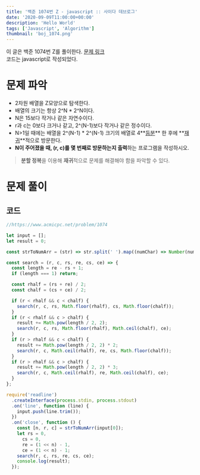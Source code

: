 ```yaml
---
title: '백준 1074번 Z - javascript :: 사이다 데브로그'
date: '2020-09-09T11:00:00+00:00'
description: 'Hello World'
tags: ['Javascript', 'Algorithm']
thumbnail: 'boj_1074.png'
---
```


이 글은 백준 1074번 Z를 풀이한다. [문제 링크](https://www.acmicpc.net/problem/1074)<br>
코드는 javascript로 작성되었다.

# 문제 파악

- 2차원 배열을 Z모양으로 탐색한다.
- 배열의 크기는 항상 2^N \* 2^N이다.
- N은 15보다 작거나 같은 자연수이다.
- r과 c는 0보다 크거나 같고, 2^(N-1)보다 작거나 같은 정수이다.
- N>1일 때에는 배열을 2^(N-1) \* 2^(N-1) 크기의 배열로 4**<u>등분</u>** 한 후에 **<u>재귀</u>**적으로 방문한다.
- **N이 주어졌을 때, (r, c)를 몇 번째로 방문하는지 출력**하는 프로그램을 작성하시오.

> **분할 정복**을 이용해 **재귀**적으로 문제를 해결해야 함을 파악할 수 있다.

# 문제 풀이

## 코드

```javascript
//https://www.acmicpc.net/problem/1074

let input = [];
let result = 0;

const strToNumArr = (str) => str.split(' ').map((numChar) => Number(numChar));

const search = (r, c, rs, re, cs, ce) => {
  const length = re - rs + 1;
  if (length === 1) return;

  const rhalf = (rs + re) / 2;
  const chalf = (cs + ce) / 2;

  if (r < rhalf && c < chalf) {
    search(r, c, rs, Math.floor(rhalf), cs, Math.floor(chalf));
  }
  if (r < rhalf && c > chalf) {
    result += Math.pow(length / 2, 2);
    search(r, c, rs, Math.floor(rhalf), Math.ceil(chalf), ce);
  }
  if (r > rhalf && c < chalf) {
    result += Math.pow(length / 2, 2) * 2;
    search(r, c, Math.ceil(rhalf), re, cs, Math.floor(chalf));
  }
  if (r > rhalf && c > chalf) {
    result += Math.pow(length / 2, 2) * 3;
    search(r, c, Math.ceil(rhalf), re, Math.ceil(chalf), ce);
  }
};

require('readline')
  .createInterface(process.stdin, process.stdout)
  .on('line', function (line) {
    input.push(line.trim());
  })
  .on('close', function () {
    const [n, r, c] = strToNumArr(input[0]);
    let rs = 0,
      cs = 0,
      re = (1 << n) - 1,
      ce = (1 << n) - 1;
    search(r, c, rs, re, cs, ce);
    console.log(result);
  });
```
